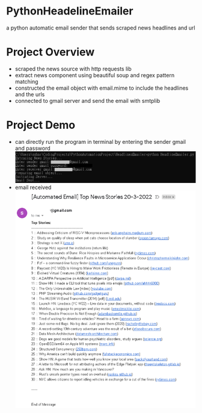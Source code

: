 # PythonHeadelineEmailer
a python automatic email sender that sends scraped news headlines and url

# Project Overview
- scraped the news source with http requests lib
- extract news component using beautiful soup and regex pattern matching
- constructed the email object with email.mime to include the headlines and the urls
- connected to gmail server and send the email with smtplib

# Project Demo
- can directly run the program in terminal by entering the sender gmail and password 
![terminal](doc/demo-terminal.png)
- email received
![email](doc/demo-email.png)

